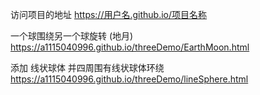 访问项目的地址  https://用户名.github.io/项目名称

一个球围绕另一个球旋转 (地月)
https://a1115040996.github.io/threeDemo/EarthMoon.html

添加 线状球体 并四周围有线状球体环绕
https://a1115040996.github.io/threeDemo/lineSphere.html